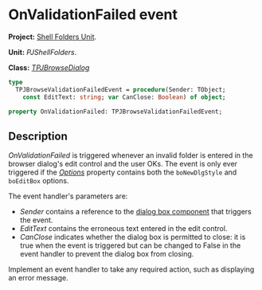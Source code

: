 # OnValidationFailed event #

**Project:** [Shell Folders Unit](ShellFoldersUnit.md).

**Unit:** _PJShellFolders_.

**Class:** _[TPJBrowseDialog](TPJBrowseDialog.md)_

```pascal
type
  TPJBrowseValidationFailedEvent = procedure(Sender: TObject;
    const EditText: string; var CanClose: Boolean) of object;

property OnValidationFailed: TPJBrowseValidationFailedEvent;
```

## Description ##

_OnValidationFailed_ is triggered whenever an invalid folder is entered in the browser dialog's edit control and the user OKs. The event is only ever triggered if the _[Options](TPJBrowseDialogOptions.md)_ property contains both the `boNewDlgStyle` and `boEditBox` options.

The event handler's parameters are:

  * _Sender_ contains a reference to the [dialog box component](TPJBrowseDialog.md) that triggers the event.
  * _EditText_ contains the erroneous text entered in the edit control.
  * _CanClose_ indicates whether the dialog box is permitted to close: it is true when the event is triggered but can be changed to False in the event handler to prevent the dialog box from closing.

Implement an event handler to take any required action, such as displaying an error message.